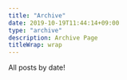 ```yaml
---
title: "Archive"
date: 2019-10-19T11:44:14+09:00
type: "archive"
description: Archive Page
titleWrap: wrap
---
```


All posts by date!
